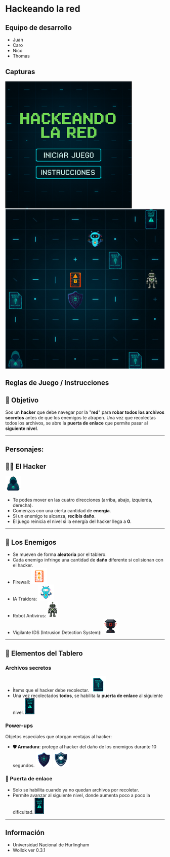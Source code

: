 # Hackeando la red

## Equipo de desarrollo

- Juan
- Caro
- Nico
- Thomas

## Capturas
![Pantalla](assets/Pantalla_inicio.png)
![alt text](assets/Captura_juego.png)


## Reglas de Juego / Instrucciones

## 🎯 Objetivo

Sos un **hacker** que debe navegar por la "**red**" para **robar todos los archivos secretos** antes de que los enemigos te atrapen.
Una vez que recolectas todos los archivos, se abre la **puerta de enlace** que permite pasar al **siguiente nivel**.

---
## Personajes:

## 🧑‍💻 El Hacker
![alt text](assets/hacker.png)
- Te podes mover en las cuatro direcciones (arriba, abajo, izquierda, derecha).
- Comenzas con una cierta cantidad de **energía**.
- Si un enemigo te alcanza, **recibis daño**.
- El juego reinicia el nivel si la energía del hacker llega a **0**.
---

## 👾 Los Enemigos

- Se mueven de forma **aleatoria** por el tablero.
- Cada enemigo infringe una cantidad de **daño** diferente si colisionan con el hacker.
- Firewall:
![alt text](assets/firewall.png)
- IA Traidora:
![alt text](assets/IA_Traidora.png)
- Robot Antivirus:
![alt text](assets/robot_antivirus.png)
- Vigilante IDS (Intrusion Detection System):
![alt text](assets/vigilante_ids.png)
  
---
## 📁 Elementos del Tablero

### Archivos secretos
- Ítems que el hacker debe recolectar.
![alt text](assets/archivo_secreto.png)
- Una vez recolectados **todos**, se habilita la **puerta de enlace** al siguiente nivel.
![alt text](assets/puerta_salida.png)

### Power-ups
Objetos especiales que otorgan ventajas al hacker:

- **🛡️ Armadura**: protege al hacker del daño de los enemigos durante 10 segundos.
![alt text](assets/armadura.png)
![alt text](assets/hacker_escudo.png)

### 🚪 Puerta de enlace
- Solo se habilita cuando ya no quedan archivos por recoletar.
- Permite avanzar al siguiente nivel, donde aumenta poco a poco la dificultad.
![alt text](assets/puerta_salida.png)

---
## Información
- Universidad Nacional de Hurlingham
- Wollok ver 0.3.1
